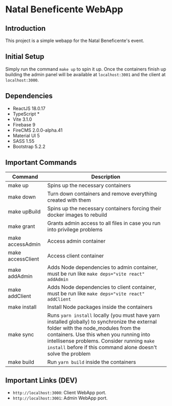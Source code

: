# Natal Beneficente WebApp

## Introduction

This project is a simple webapp for the Natal Beneficente's event.

## Initial Setup

Simply run the command `make up` to spin it up. Once the containers finish up building the admin panel will be available at `localhost:3001` and the client at `localhost:3000`.

## Dependencies

- ReactJS 18.0.17
- TypeScript *
- Vite 3.1.0
- Firebase 9
- FireCMS 2.0.0-alpha.41
- Material UI 5
- SASS 1.55
- Bootstrap 5.2.2

## Important Commands

| Command | Description |
| --- | --- |
| make up | Spins up the necessary containers |
| make down | Turn down containers and remove everything created with them |
| make upBuild | Spins up the necessary containers forcing their docker images to rebuild |
| make grant | Grants admin access to all files in case you run into privilege problems |
| make accessAdmin | Access admin container |
| make accessClient | Access client container |
| make addAdmin | Adds Node dependencies to admin container, must be run like `make deps="vite react" addAdmin` |
| make addClient | Adds Node dependencies to client container, must be run like `make deps="vite react" addClient` |
| make install | Install Node packages inside the containers |
| make sync | Runs `yarn install` locally (you must have yarn installed globally) to synchronize the external folder with the node_modules from the containers. Use this when you running into intellisense problems. Consider running `make install` before if this command alone doesn't solve the problem |
| make build | Run `yarn build` inside the containers |

## Important Links (DEV)

- `http://localhost:3000`: Client WebApp port.
- `http://localhost:3001`: Admin WebApp port.